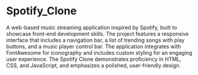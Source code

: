 # Spotify_Clone
A web-based music streaming application inspired by Spotify, built to showcase front-end development skills. 
The project features a responsive interface that includes a navigation bar, a list of trending songs with play buttons, and a music player control bar. 
The application integrates with FontAwesome for iconography and includes custom styling for an engaging user experience. 
The Spotify Clone demonstrates proficiency in HTML, CSS, and JavaScript, and emphasizes a polished, user-friendly design.
